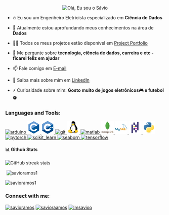 <p align="center">
  <img src="https://github.com/savioramos1/savioramos1/blob/main/assets/gifprofilegit.gif" alt="Olá, Eu sou o Sávio">
</p>



<!--
How to make the bio gif ?
Thanks to [mayto91](https://github.com/matyo91)
I made my with https://codesandbox.io/s/github-profile-2ijk7
Then i recorded my screen to gif on Mac with Quicktime  and save result to [assets/github.mov](assets/github.mov)
This [GIF converter](https://ezgif.com/video-to-gif) help me to create a dedicated command that convert MOV to GIF.
Then i save result to [assets/github.gif](assets/github.gif)
-->




- 🔥 Eu sou um Engenheiro Eletricista especializado em **Ciência de Dados**

- 🌱 Atualmente estou aprofundando meus conhecimentos na área de **Dados**

- 👨‍💻 Todos os meus projetos estão disponível em [Project Portfolio](https://github.com/savioramos1/Portfolio_DataScience)

- 💬 Me pergunte sobre **tecnologia, ciência de dados, carreira e etc - ficarei feliz em ajudar** 

- 📫 Fale comigo em [E-mail](savioramos3459@gmail.com)

- 📄 Saiba mais sobre mim em [LinkedIn](https://www.linkedin.com/in/savioramos/)

- ⚡ Curiosidade sobre mim: **Gosto muito de jogos eletrônicos🎮 e futebol⚽**


<h3 align="left">Languages and Tools:</h3>
<p align="left"> <a href="https://www.arduino.cc/" target="_blank" rel="noreferrer"> <img src="https://cdn.worldvectorlogo.com/logos/arduino-1.svg" alt="arduino" width="40" height="40"/> </a> <a href="https://www.cprogramming.com/" target="_blank" rel="noreferrer"> <img src="https://raw.githubusercontent.com/devicons/devicon/master/icons/c/c-original.svg" alt="c" width="40" height="40"/> </a> <a href="https://www.w3schools.com/cpp/" target="_blank" rel="noreferrer"> <img src="https://raw.githubusercontent.com/devicons/devicon/master/icons/cplusplus/cplusplus-original.svg" alt="cplusplus" width="40" height="40"/> </a> <a href="https://git-scm.com/" target="_blank" rel="noreferrer"> <img src="https://www.vectorlogo.zone/logos/git-scm/git-scm-icon.svg" alt="git" width="40" height="40"/> </a> <a href="https://www.linux.org/" target="_blank" rel="noreferrer"> <img src="https://raw.githubusercontent.com/devicons/devicon/master/icons/linux/linux-original.svg" alt="linux" width="40" height="40"/> </a> <a href="https://www.mathworks.com/" target="_blank" rel="noreferrer"> <img src="https://upload.wikimedia.org/wikipedia/commons/2/21/Matlab_Logo.png" alt="matlab" width="40" height="40"/> </a> <a href="https://www.mongodb.com/" target="_blank" rel="noreferrer"> <img src="https://raw.githubusercontent.com/devicons/devicon/master/icons/mongodb/mongodb-original-wordmark.svg" alt="mongodb" width="40" height="40"/> </a> <a href="https://www.mysql.com/" target="_blank" rel="noreferrer"> <img src="https://raw.githubusercontent.com/devicons/devicon/master/icons/mysql/mysql-original-wordmark.svg" alt="mysql" width="40" height="40"/> </a> <a href="https://pandas.pydata.org/" target="_blank" rel="noreferrer"> <img src="https://raw.githubusercontent.com/devicons/devicon/2ae2a900d2f041da66e950e4d48052658d850630/icons/pandas/pandas-original.svg" alt="pandas" width="40" height="40"/> </a> <a href="https://www.python.org" target="_blank" rel="noreferrer"> <img src="https://raw.githubusercontent.com/devicons/devicon/master/icons/python/python-original.svg" alt="python" width="40" height="40"/> </a> <a href="https://pytorch.org/" target="_blank" rel="noreferrer"> <img src="https://www.vectorlogo.zone/logos/pytorch/pytorch-icon.svg" alt="pytorch" width="40" height="40"/> </a> <a href="https://scikit-learn.org/" target="_blank" rel="noreferrer"> <img src="https://upload.wikimedia.org/wikipedia/commons/0/05/Scikit_learn_logo_small.svg" alt="scikit_learn" width="40" height="40"/> </a> <a href="https://seaborn.pydata.org/" target="_blank" rel="noreferrer"> <img src="https://seaborn.pydata.org/_images/logo-mark-lightbg.svg" alt="seaborn" width="40" height="40"/> </a> <a href="https://www.tensorflow.org" target="_blank" rel="noreferrer"> <img src="https://www.vectorlogo.zone/logos/tensorflow/tensorflow-icon.svg" alt="tensorflow" width="40" height="40"/> </a> </p>


#### 📊 **Github Stats**

![GitHub streak stats](https://github-readme-streak-stats.herokuapp.com/?user=savioramos1)  
  
<p>&nbsp;<img align="center" src="https://github-readme-stats.vercel.app/api?username=savioramos1&show_icons=true&locale=en" alt="savioramos1" /></p>
  
<p align="left"> <img src="https://komarev.com/ghpvc/?username=savioramos1&label=Profile%20views&color=0e75b6&style=flat" alt="savioramos1" /> </p>


<!--
<p><img align="left" src="https://github-readme-stats.vercel.app/api/top-langs?username=savioramos1&show_icons=true&locale=en&layout=compact" alt="savioramos1" /></p>


<p>&nbsp;<img align="center" src="https://github-readme-stats.vercel.app/api?username=savioramos1&show_icons=true&locale=en" alt="savioramos1" /></p>


<p><img align="center" src="https://github-readme-streak-stats.herokuapp.com/?user=savioramos1&" alt="savioramos1" /></p>


- 🔥  I'm an Electrical Engineer in the data world

- 🌱 I’m currently learning **about Data Science**

- 👨‍💻 All of my projects are available at [Project Portfolio](https://github.com/savioramos1/Portfolio_DataScience)

- 💬 Ask me about **technology, data science, AI and career**

- 📫 How to reach me [E-mail](savioramos3459@gmail.com)

- 📄 Know about my experiences [LinkedIn](https://www.linkedin.com/in/savioramos/)

- ⚡ Fun fact **I love Python**



-->

<h3 align="left">Connect with me:</h3>
<p align="left">
<a href="https://linkedin.com/in/savioramos" target="blank"><img align="center" src="https://raw.githubusercontent.com/rahuldkjain/github-profile-readme-generator/master/src/images/icons/Social/linked-in-alt.svg" alt="savioramos" height="30" width="40" /></a>
<a href="https://kaggle.com/savioraamos" target="blank"><img align="center" src="https://raw.githubusercontent.com/rahuldkjain/github-profile-readme-generator/master/src/images/icons/Social/kaggle.svg" alt="savioraamos" height="30" width="40" /></a>
<a href="https://instagram.com/imsavioo" target="blank"><img align="center" src="https://raw.githubusercontent.com/rahuldkjain/github-profile-readme-generator/master/src/images/icons/Social/instagram.svg" alt="imsavioo" height="30" width="40" /></a>
</p>
